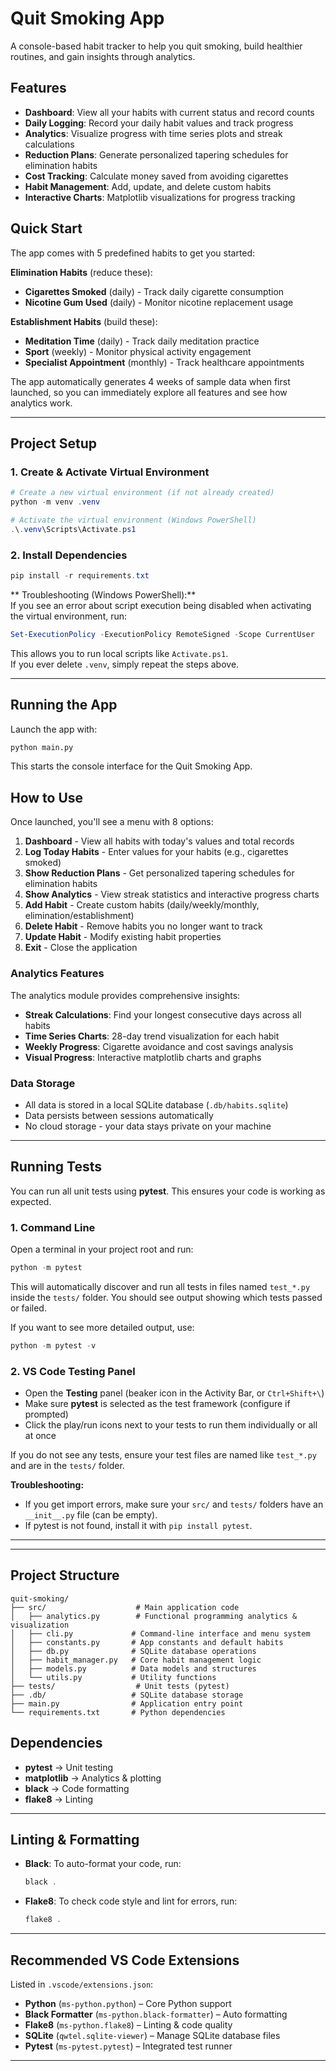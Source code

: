 # Quit Smoking App  

A console-based habit tracker to help you quit smoking, build healthier routines, and gain insights through analytics.  

##  Features

- **Dashboard**: View all your habits with current status and record counts
- **Daily Logging**: Record your daily habit values and track progress
- **Analytics**: Visualize progress with time series plots and streak calculations
- **Reduction Plans**: Generate personalized tapering schedules for elimination habits
- **Cost Tracking**: Calculate money saved from avoiding cigarettes
- **Habit Management**: Add, update, and delete custom habits
- **Interactive Charts**: Matplotlib visualizations for progress tracking

##  Quick Start

The app comes with 5 predefined habits to get you started:

**Elimination Habits** (reduce these):
- **Cigarettes Smoked** (daily) - Track daily cigarette consumption
- **Nicotine Gum Used** (daily) - Monitor nicotine replacement usage

**Establishment Habits** (build these):
- **Meditation Time** (daily) - Track daily meditation practice
- **Sport** (weekly) - Monitor physical activity engagement  
- **Specialist Appointment** (monthly) - Track healthcare appointments

The app automatically generates 4 weeks of sample data when first launched, so you can immediately explore all features and see how analytics work.

---

## Project Setup  

### 1. Create & Activate Virtual Environment  

```powershell
# Create a new virtual environment (if not already created)
python -m venv .venv

# Activate the virtual environment (Windows PowerShell)
.\.venv\Scripts\Activate.ps1
```

### 2. Install Dependencies  

```powershell
pip install -r requirements.txt
```

** Troubleshooting (Windows PowerShell):**  
If you see an error about script execution being disabled when activating the virtual environment, run:  

```powershell
Set-ExecutionPolicy -ExecutionPolicy RemoteSigned -Scope CurrentUser
```

This allows you to run local scripts like `Activate.ps1`.  
If you ever delete `.venv`, simply repeat the steps above.  

---

##  Running the App  

Launch the app with:  

```sh
python main.py
```

This starts the console interface for the Quit Smoking App.  

##  How to Use

Once launched, you'll see a menu with 8 options:

1. **Dashboard** - View all habits with today's values and total records
2. **Log Today Habits** - Enter values for your habits (e.g., cigarettes smoked)
3. **Show Reduction Plans** - Get personalized tapering schedules for elimination habits
4. **Show Analytics** - View streak statistics and interactive progress charts
5. **Add Habit** - Create custom habits (daily/weekly/monthly, elimination/establishment)
6. **Delete Habit** - Remove habits you no longer want to track
7. **Update Habit** - Modify existing habit properties
8. **Exit** - Close the application

###  Analytics Features

The analytics module provides comprehensive insights:

- **Streak Calculations**: Find your longest consecutive days across all habits
- **Time Series Charts**: 28-day trend visualization for each habit
- **Weekly Progress**: Cigarette avoidance and cost savings analysis
- **Visual Progress**: Interactive matplotlib charts and graphs

###  Data Storage

- All data is stored in a local SQLite database (`.db/habits.sqlite`)
- Data persists between sessions automatically
- No cloud storage - your data stays private on your machine

---

## Running Tests  


You can run all unit tests using **pytest**. This ensures your code is working as expected.

### 1. Command Line

Open a terminal in your project root and run:

```powershell
python -m pytest
```

This will automatically discover and run all tests in files named `test_*.py` inside the `tests/` folder. You should see output showing which tests passed or failed.

If you want to see more detailed output, use:

```powershell
python -m pytest -v
```

### 2. VS Code Testing Panel

- Open the **Testing** panel (beaker icon in the Activity Bar, or `Ctrl+Shift+\`)
- Make sure **pytest** is selected as the test framework (configure if prompted)
- Click the play/run icons next to your tests to run them individually or all at once

If you do not see any tests, ensure your test files are named like `test_*.py` and are in the `tests/` folder.

**Troubleshooting:**
- If you get import errors, make sure your `src/` and `tests/` folders have an `__init__.py` file (can be empty).
- If pytest is not found, install it with `pip install pytest`.

---


---

##  Project Structure

```
quit-smoking/
├── src/                    # Main application code
│   ├── analytics.py        # Functional programming analytics & visualization
│   ├── cli.py             # Command-line interface and menu system
│   ├── constants.py       # App constants and default habits
│   ├── db.py              # SQLite database operations
│   ├── habit_manager.py   # Core habit management logic
│   ├── models.py          # Data models and structures
│   └── utils.py           # Utility functions
├── tests/                  # Unit tests (pytest)
├── .db/                   # SQLite database storage
├── main.py                # Application entry point
└── requirements.txt       # Python dependencies
```

## Dependencies

- **pytest** → Unit testing
- **matplotlib** → Analytics & plotting
- **black** → Code formatting
- **flake8** → Linting

---

## Linting & Formatting

- **Black**: To auto-format your code, run:
  ```powershell
  black .
  ```
- **Flake8**: To check code style and lint for errors, run:
  ```powershell
  flake8 .
  ```

---

## Recommended VS Code Extensions  

Listed in `.vscode/extensions.json`:  

- **Python** (`ms-python.python`) – Core Python support  
- **Black Formatter** (`ms-python.black-formatter`) – Auto formatting  
- **Flake8** (`ms-python.flake8`) – Linting & code quality  
- **SQLite** (`qwtel.sqlite-viewer`) – Manage SQLite database files  
- **Pytest** (`ms-pytest.pytest`) – Integrated test runner  

---

